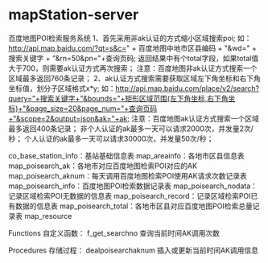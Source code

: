 # mapStation-server
百度地图POI检索服务系统
1、首先采用非ak认证的方式缩小区域搜索poi;
如：http://api.map.baidu.com/?qt=s&c=" + 百度地图中地市区县编码 + "&wd=" + 搜索关键字 + "&rn=50&pn="+查询页码;
返回结果中有个total字段，如果total值大于700，则需要ak认证方式再次搜索；
注意：百度地图非ak认证方式搜索一个区域最多返回760条记录；
2、ak认证方式搜索需要获取区域左下角坐标和右下角坐标值，划分子区域格式x*y;
如：http://api.map.baidu.com/place/v2/search?query="+搜索关键字+"&bounds="+矩形区域范围(左下角坐标,右下角坐标)+"&page_size=20&page_num="+查询页码+"&scope=2&output=json&ak="+ak;
注意：百度地图ak认证方式搜索一个区域最多返回400条记录；
      非个人认证的ak最多一天可以请求2000次，并发量2次/秒；
      个人认证的ak最多一天可以请求30000次，并发量50次/秒；
      
      
co_base_station_info：基站基础信息表
map_areainfo：各地市区县信息表
map_poisearch_ak：各地市对应百度地图检索POI对应的AK
map_poisearch_aknum：每天调用百度地图检索POI使用AK请求次数记录表
map_poisearch_info：百度地图POI检索数据记录表
map_poisearch_nodata：记录区域检索POI无数据的信息表
map_poisearch_record：记录区域检索POI已有数据的信息表
map_poisearch_total：各地市区县对应百度地图POI检索总量记录表
map_resource

Functions 自定义函数：
f_get_searchno   查询当前时间AK调用次数

Procedures 存储过程：
dealpoisearchaknum 插入或更新当前时间AK调用信息

